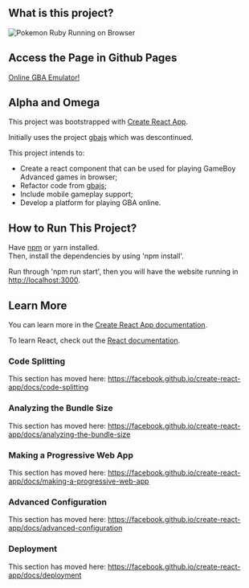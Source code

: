 
## What is this project?

![Pokemon Ruby Running on Browser](https://github.com/mateuscoelho2009/gba-emu-web/blob/master/public/example.png)

## Access the Page in Github Pages

[Online GBA Emulator!](https://mateuscoelho2009.github.io/gba-emu-web/#/emulator)

## Alpha and Omega

This project was bootstrapped with [Create React App](https://github.com/facebook/create-react-app).

Initially uses the project [gbajs](https://github.com/endrift/gbajs) which was descontinued.

This project intends to:
- Create a react component that can be used for playing GameBoy Advanced games in browser;
- Refactor code from [gbajs](https://github.com/endrift/gbajs);
- Include mobile gameplay support;
- Develop a platform for playing GBA online.

## How to Run This Project?

Have [npm](https://www.npmjs.com/) or yarn installed.<br />
Then, install the dependencies by using 'npm install'.

Run through 'npm run start', then you will have the website running in [http://localhost:3000](http://localhost:3000).

## Learn More

You can learn more in the [Create React App documentation](https://facebook.github.io/create-react-app/docs/getting-started).

To learn React, check out the [React documentation](https://reactjs.org/).

### Code Splitting

This section has moved here: https://facebook.github.io/create-react-app/docs/code-splitting

### Analyzing the Bundle Size

This section has moved here: https://facebook.github.io/create-react-app/docs/analyzing-the-bundle-size

### Making a Progressive Web App

This section has moved here: https://facebook.github.io/create-react-app/docs/making-a-progressive-web-app

### Advanced Configuration

This section has moved here: https://facebook.github.io/create-react-app/docs/advanced-configuration

### Deployment

This section has moved here: https://facebook.github.io/create-react-app/docs/deployment
